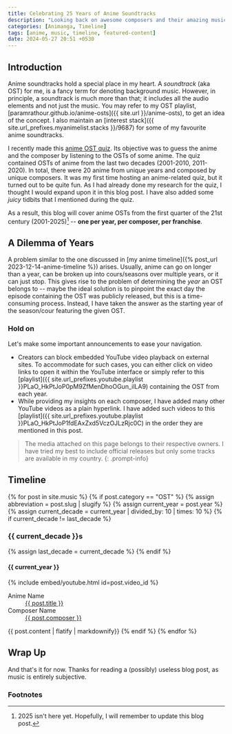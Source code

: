 ```yaml
---
title: Celebrating 25 Years of Anime Soundtracks
description: "Looking back on awesome composers and their amazing music"
categories: [Animanga, Timeline]
tags: [anime, music, timeline, featured-content]
date: 2024-05-27 20:51 +0530
---
```

## Introduction
Anime soundtracks hold a special place in my heart. A _soundtrack_ (aka OST) for me, is a fancy term for denoting background music. However, in principle, a soundtrack is much more than that; it includes all the audio elements and not just the music.
You may refer to my OST playlist, [paramrathour.github.io/anime-osts]({{ site.url }}/anime-osts), to get an idea of the concept. I also maintain an [interest stack]({{ site.url_prefixes.myanimelist.stacks }}/9687) for some of my favourite anime soundtracks.

I recently made this [anime OST quiz](https://docs.google.com/presentation/d/1_kR1Gy2ggiaWxK3tw-FMauAW1uJaz6yyYHpFhBzSYvc). Its objective was to guess the anime and the composer by listening to the OSTs of some anime. The quiz contained OSTs of anime from the last two decades (2001-2010, 2011-2020). In total, there were 20 anime from unique years and composed by unique composers. It was my first time hosting an anime-related quiz, but it turned out to be quite fun. As I had already done my research for the quiz, I thought I would expand upon it in this blog post. I have also added some _juicy_ tidbits that I mentioned during the quiz.

As a result, this blog will cover anime OSTs from the first quarter of the 21st century (2001-2025)[^rip2025] -- **one per year, per composer, per franchise**.

## A Dilemma of Years
A problem similar to the one discussed in [my anime timeline]({% post_url 2023-12-14-anime-timeline %}) arises. Usually, anime can go on longer than a year, can be broken up into cours/seasons over multiple years, or it can just stop.
This gives rise to the problem of determining the _year_ an OST belongs to -- maybe the ideal solution is to pinpoint the exact day the episode containing the OST was publicly released, but this is a time-consuming process. Instead, I have taken the answer as the starting year of the season/cour featuring the given OST.

### Hold on
Let's make some important announcements to ease your navigation.
- Creators can block embedded YouTube video playback on external sites. To accommodate for such cases, you can either click on video links to open it within the YouTube interface or simply refer to this [playlist]({{ site.url_prefixes.youtube.playlist }}PLaO_HkPtJoP0pM9ZfMenDhoOGun_ilLA9) containing the OST from each year.
- While providing my insights on each composer, I have added many other YouTube videos as a plain hyperlink. I have added such videos to this [playlist]({{ site.url_prefixes.youtube.playlist }}PLaO_HkPtJoP1fdEAxZxd5VczOJLzRjc0C) in the order they are mentioned in this post.

> The media attached on this page belongs to their respective owners. I have tried my best to include official releases but only some tracks are available in my country.
{: .prompt-info}
## Timeline
<div id="post-list" class="pl-xl-3">
{% for post in site.music %}
	{% if post.category == "OST" %}
		{% assign abbreviation = post.slug | slugify %}
		{% assign current_year = post.year %}
		{% assign current_decade = current_year | divided_by: 10 | times: 10 %}
		{% if current_decade != last_decade %}
			<h3 id="{{ current_decade }}s" >{{ current_decade }}s</h3>
			{% assign last_decade = current_decade %}
		{% endif %}
		<h4 id="{{ abbreviation }}" >{{ current_year }}</h4>
		{% include embed/youtube.html id=post.video_id %}
		<dl>
			<dt>Anime Name</dt>
				<dd><a href="{{ site.url_prefixes.myanimelist.anime | append: '/' | append: post.anime_code }}">{{ post.title }}</a></dd>
			<dt>Composer Name</dt>
				<dd><a href="{{ site.url_prefixes.myanimelist.people | append: '/' | append: post.composer_code }}">{{ post.composer }}</a></dd>
		</dl>
		{{ post.content | flatify | markdownify}}
	{% endif %}
{% endfor %}
</div>

## Wrap Up
And that's it for now. Thanks for reading a (possibly) useless blog post, as music is entirely subjective.

### Footnotes
[^rip2025]: 2025 isn't here yet. Hopefully, I will remember to update this blog post.